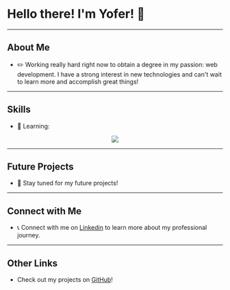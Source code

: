 # Hello there! I'm Yofer! 👋

---

## About Me

- ✏️ Working really hard right now to obtain a degree in my passion: web development. I have a strong interest in new technologies and can't wait to learn more and accomplish great things!

---

## Skills

- 📝 Learning:
<p align="center">
  <a href="https://skillicons.dev">
    <img src="https://skillicons.dev/icons?i=js,html,css,php" />
  </a>
</p>

---

## Future Projects

- 📂 Stay tuned for my future projects! 

---

## Connect with Me

- 📞 Connect with me on [Linkedin](https://www.linkedin.com/in/yofer-ruffo) to learn more about my professional journey.

---

## Other Links

- Check out my projects on [GitHub](https://github.com/yopetito)!
